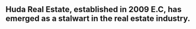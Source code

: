 ## Huda Real Estate, established in 2009 E.C, has emerged as a stalwart in the real estate industry.

